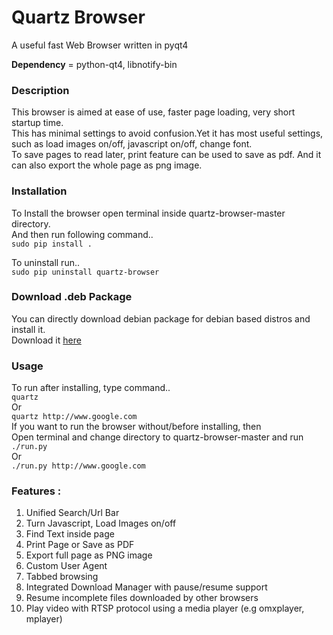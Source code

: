 # Quartz Browser
A useful fast Web Browser written in pyqt4

**Dependency** = python-qt4, libnotify-bin  

### Description
This browser is aimed at ease of use, faster page loading, very short startup time.  
This has minimal settings to avoid confusion.Yet it has most useful settings, such as load images on/off, javascript on/off, change font.  
To save pages to read later, print feature can be used to save as pdf. And it can also export the whole page as png image.  

### Installation
To Install the browser open terminal inside quartz-browser-master directory.  
And then run following command..  
    `sudo pip install .`  

To uninstall run..  
    `sudo pip uninstall quartz-browser`

### Download .deb Package
  You can directly download debian package for debian based distros and install it.  
  Download it [here](https://github.com/ksharindam/quartz-browser/releases)  

### Usage
To run after installing, type command..  
    `quartz`  
Or  
    `quartz http://www.google.com`  
If you want to run the browser without/before installing, then  
Open terminal and change directory to quartz-browser-master and run  
    `./run.py`  
Or  
    `./run.py http://www.google.com`  

### Features :  
 1. Unified Search/Url Bar  
 2. Turn Javascript, Load Images on/off  
 3. Find Text inside page  
 4. Print Page or Save as PDF  
 5. Export full page as PNG image  
 6. Custom User Agent  
 7. Tabbed browsing  
 8. Integrated Download Manager with pause/resume support  
 9. Resume incomplete files downloaded by other browsers  
 10. Play video with RTSP protocol using a media player (e.g omxplayer, mplayer)

